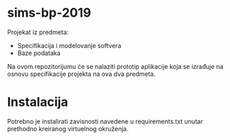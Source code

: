 # sims-bp-2019

Projekat iz predmeta:
- Specifikacija i modelovanje softvera
- Baze podataka

Na ovom repozitorijumu će se nalaziti prototip aplikacije koja se izrađuje na osnovu specifikacije projekta na ova dva predmeta.

# Instalacija
Potrebno je instalirati zavisnosti navedene u requirements.txt unutar prethodno kreiranog virtuelnog okruženja.